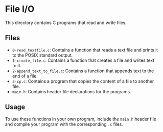 # File I/O

This directory contains C programs that read and write files.

## Files

- `0-read_textfile.c`: Contains a function that reads a text file and prints it to the POSIX standard output.
- `1-create_file.c`: Contains a function that creates a file and writes text to it.
- `2-append_text_to_file.c`: Contains a function that appends text to the end of a file.
- `3-cp.c`: Contains a program that copies the content of a file to another file.
- `main.h`: Contains header file declarations for the programs.

## Usage

To use these functions in your own program, include the `main.h` header file and compile your program with the corresponding `.c` files.
